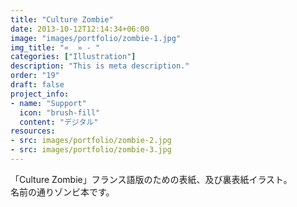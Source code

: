 ```yaml
---
title: "Culture Zombie"
date: 2013-10-12T12:14:34+06:00
image: "images/portfolio/zombie-1.jpg"
img_title: "«  » - "
categories: ["Illustration"]
description: "This is meta description."
order: "19"
draft: false
project_info:
- name: "Support"
  icon: "brush-fill"
  content: "デジタル"
resources:
- src: images/portfolio/zombie-2.jpg
- src: images/portfolio/zombie-3.jpg
---
```

「Culture Zombie」フランス語版のための表紙、及び裏表紙イラスト。  
名前の通りゾンビ本です。

